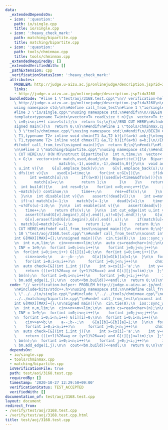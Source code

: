 ```yaml
---
data:
  _extendedDependsOn:
  - icon: ':question:'
    path: io/single.cpp
    title: io/single.cpp
  - icon: ':heavy_check_mark:'
    path: matching/bipartite.cpp
    title: matching/bipartite.cpp
  - icon: ':question:'
    path: tools/chminmax.cpp
    title: tools/chminmax.cpp
  _extendedRequiredBy: []
  _extendedVerifiedWith: []
  _pathExtension: cpp
  _verificationStatusIcon: ':heavy_check_mark:'
  attributes:
    PROBLEM: http://judge.u-aizu.ac.jp/onlinejudge/description.jsp?id=3168
    links:
    - http://judge.u-aizu.ac.jp/onlinejudge/description.jsp?id=3168
  bundledCode: "#line 1 \"test/aoj/3168.test.cpp\"\n// verification-helper: PROBLEM\
    \ http://judge.u-aizu.ac.jp/onlinejudge/description.jsp?id=3168\n\n#include<bits/stdc++.h>\n\
    using namespace std;\n\n#define call_from_test\n#line 1 \"io/single.cpp\"\n\n\
    #line 3 \"io/single.cpp\"\nusing namespace std;\n#endif\n\n//BEGIN CUT HERE\n\
    template<typename T=int>\nvector<T> read(size_t n){\n  vector<T> ts(n);\n  for(size_t\
    \ i=0;i<n;i++) cin>>ts[i];\n  return ts;\n}\n//END CUT HERE\n#ifndef call_from_test\n\
    signed main(){\n  return 0;\n}\n#endif\n#line 1 \"tools/chminmax.cpp\"\n\n#line\
    \ 3 \"tools/chminmax.cpp\"\nusing namespace std;\n#endif\n//BEGIN CUT HERE\ntemplate<typename\
    \ T1,typename T2> inline void chmin(T1 &a,T2 b){if(a>b) a=b;}\ntemplate<typename\
    \ T1,typename T2> inline void chmax(T1 &a,T2 b){if(a<b) a=b;}\n//END CUT HERE\n\
    #ifndef call_from_test\nsigned main(){\n  return 0;\n}\n#endif\n#line 1 \"matching/bipartite.cpp\"\
    \n\n#line 3 \"matching/bipartite.cpp\"\nusing namespace std;\n#endif\n//BEGIN\
    \ CUT HERE\n// O(N M)\nstruct Bipartite{\n  int n,time;\n  vector< vector<int>\
    \ > G;\n  vector<int> match,used,dead;\n\n  Bipartite(){}\n  Bipartite(int n):n(n),time(0),G(n),\n\
    \                   match(n,-1),used(n,-1),dead(n,0){}\n\n  void add_edge(int\
    \ u,int v){\n    G[u].emplace_back(v);\n    G[v].emplace_back(u);\n  }\n\n  int\
    \ dfs(int v){\n    used[v]=time;\n    for(int u:G[v]){\n      if(dead[u]) continue;\n\
    \      int w=match[u];\n      if((w<0)||(used[w]<time&&dfs(w))){\n        match[v]=u;\n\
    \        match[u]=v;\n        return 1;\n      }\n    }\n    return 0;\n  }\n\n\
    \  int build(){\n    int res=0;\n    for(int v=0;v<n;v++){\n      if(dead[v] or\
    \ ~match[v]) continue;\n      time++;\n      res+=dfs(v);\n    }\n    return res;\n\
    \  }\n\n  int disable(int v){\n    assert(!dead[v]);\n    int u=match[v];\n  \
    \  if(~u) match[u]=-1;\n    match[v]=-1;\n    dead[v]=1;\n    time++;\n    return\
    \ ~u?dfs(u)-1:0;\n  }\n\n  int enable(int v){\n    assert(dead[v]);\n    dead[v]=0;\n\
    \    time++;\n    return dfs(v);\n  }\n\n  int cut_edge(int u,int v){\n    assert(find(G[u].begin(),G[u].end(),v)!=G[u].end());\n\
    \    assert(find(G[v].begin(),G[v].end(),u)!=G[v].end());\n    G[u].erase(find(G[u].begin(),G[u].end(),v));\n\
    \    G[v].erase(find(G[v].begin(),G[v].end(),u));\n    if(match[u]==v){\n    \
    \  match[u]=match[v]=-1;\n      return 1;\n    }\n    return 0;\n  }\n};\n//END\
    \ CUT HERE\n#ifndef call_from_test\nsigned main(){\n  return 0;\n}\n#endif\n#line\
    \ 10 \"test/aoj/3168.test.cpp\"\n#undef call_from_test\n\nconst int MAX = 303;\n\
    int G[MAX][MAX]={};\n\nsigned main(){\n  cin.tie(0);\n  ios::sync_with_stdio(0);\n\
    \n  int n,m,lim;\n  cin>>n>>m>>lim;\n\n  auto cs=read<char>(n);\n\n  const int\
    \ INF = 1e9;\n  for(int i=0;i<n;i++)\n    for(int j=0;j<n;j++)\n      G[i][j]=INF;\n\
    \n  for(int i=0;i<n;i++) G[i][i]=0;\n\n  for(int i=0;i<m;i++){\n    int a,b;\n\
    \    cin>>a>>b;\n    a--;b--;\n    G[a][b]=G[b][a]=1;\n  }\n\n  for(int k=0;k<n;k++)\n\
    \    for(int i=0;i<n;i++)\n      for(int j=0;j<n;j++)\n        chmin(G[i][j],G[i][k]+G[k][j]);\n\
    \n  auto check=[&](int i,int j){\n    int x=cs[i]-'a';\n    int y=cs[j]-'a';\n\
    \    return (((x+1)%26==y or (y+1)%26==x) and G[i][j]<=lim);\n  };\n\n  Bipartite\
    \ bm(n);\n  for(int i=0;i<n;i++)\n    for(int j=0;j<i;j++)\n      if(check(i,j))\
    \ bm.add_edge(i,j);\n\n  cout<<bm.build()<<endl;\n  return 0;\n}\n"
  code: "// verification-helper: PROBLEM http://judge.u-aizu.ac.jp/onlinejudge/description.jsp?id=3168\n\
    \n#include<bits/stdc++.h>\nusing namespace std;\n\n#define call_from_test\n#include\
    \ \"../../io/single.cpp\"\n#include \"../../tools/chminmax.cpp\"\n#include \"\
    ../../matching/bipartite.cpp\"\n#undef call_from_test\n\nconst int MAX = 303;\n\
    int G[MAX][MAX]={};\n\nsigned main(){\n  cin.tie(0);\n  ios::sync_with_stdio(0);\n\
    \n  int n,m,lim;\n  cin>>n>>m>>lim;\n\n  auto cs=read<char>(n);\n\n  const int\
    \ INF = 1e9;\n  for(int i=0;i<n;i++)\n    for(int j=0;j<n;j++)\n      G[i][j]=INF;\n\
    \n  for(int i=0;i<n;i++) G[i][i]=0;\n\n  for(int i=0;i<m;i++){\n    int a,b;\n\
    \    cin>>a>>b;\n    a--;b--;\n    G[a][b]=G[b][a]=1;\n  }\n\n  for(int k=0;k<n;k++)\n\
    \    for(int i=0;i<n;i++)\n      for(int j=0;j<n;j++)\n        chmin(G[i][j],G[i][k]+G[k][j]);\n\
    \n  auto check=[&](int i,int j){\n    int x=cs[i]-'a';\n    int y=cs[j]-'a';\n\
    \    return (((x+1)%26==y or (y+1)%26==x) and G[i][j]<=lim);\n  };\n\n  Bipartite\
    \ bm(n);\n  for(int i=0;i<n;i++)\n    for(int j=0;j<i;j++)\n      if(check(i,j))\
    \ bm.add_edge(i,j);\n\n  cout<<bm.build()<<endl;\n  return 0;\n}\n"
  dependsOn:
  - io/single.cpp
  - tools/chminmax.cpp
  - matching/bipartite.cpp
  isVerificationFile: true
  path: test/aoj/3168.test.cpp
  requiredBy: []
  timestamp: '2020-10-27 12:29:50+09:00'
  verificationStatus: TEST_ACCEPTED
  verifiedWith: []
documentation_of: test/aoj/3168.test.cpp
layout: document
redirect_from:
- /verify/test/aoj/3168.test.cpp
- /verify/test/aoj/3168.test.cpp.html
title: test/aoj/3168.test.cpp
---
```

